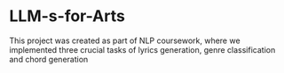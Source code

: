# LLM-s-for-Arts
This project was created as part of NLP coursework, where we implemented three crucial tasks of lyrics generation, genre classification and chord generation
